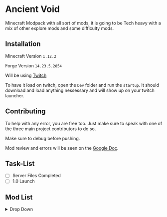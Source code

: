 # Ancient Void

Minecraft Modpack with all sort of mods, it is going to be Tech heavy with a mix of other explore mods and some difficulty mods.

## Installation

Minecraft Version ```1.12.2```

Forge Version ```14.23.5.2854```

Will be using [Twitch](https://www.twitch.tv/downloads/)

To have it load on twitch, open the `Dev` folder and run the `startup`. It should download and load anything nessessary and will show up on your twitch launcher.

## Contributing
To help with any error, you are free too. Just make sure to speak with one of the three main project contributors to do so.

Make sure to debug before pushing.

Mod review and errors will be seen on the [Google Doc](https://docs.google.com/document/d/1TyG3nScrElckNLkzJur-OtSQ5NWQJDNcuoDmzgV2wG0/edit?usp=sharing).

## Task-List
- [ ] Server Files Completed
- [ ] 1.0 Launch

## Mod List

<details><summary>Drop Down</summary><p>


Applied Energistics 2

Crafting Tweaks

Akashic Tome

MineTweaker RecipeMaker

AutoRegLib

Mob Grinding Utils

Cosmetic Armor

Mowzies Mobs

Ore Tweaker

LLIbrary

Compact Machines

Compact Drawers

Storage Drawers

Chameleon

Crafting Station

Building Gadgets

Dark Utilities

Grave Stones

Baubles

Appleskin

Hats

Bookshelf

Ichunutil

Inventory Tweaks

Headcrumbs

Environmental Tech

Item Stages

Dimension Stages

Recipe Stages

Rustic

JER

Game stages

Jer ore integration

Valkyrielib

Mo' Creatures

Scaling Health

NetherEx

Mob Dismemberment

The Aether 2

Dynamic Surroundings

Custom mob spawner

Cooking For Blockheads

Avaritia

Grue

Simple Harvest

Open Block

Thermal Expansion

Thermal Dynamics

Thermal Foundation

Extra Cells

Hwyla

AE2 Stuff

Controlling

Inventory Pets

Knob Control

Zombie Awareness

Immersive Engineering

Level Up! Reloaded

JEI

Open Modular Turrets

Alchemistry

Aroma1997

Nether Metals

RFTools

Project Red 

Industrial Craft 2

Special Mobs

Industrial Foregoing

Soul Shards Respawn

Spice Of Life

Pam's Harvest Craft

Hardcore Darkness

Extra Utilities 2

Chisel

Ender IO

Fast Leaf Decay

Draconic Evolution

Extra Planets

Iron Chests

Tech Reborn

Agricraft

Journey Map

Extreme Reactors

Flux Networks

Mekanism

Open Computers

Simply Jetpacks

Cyclic

Ender Storage 

BetterFps

Biomes O’ Plenty

Realistic terrain generation


More to come (possible).
</p></details>
